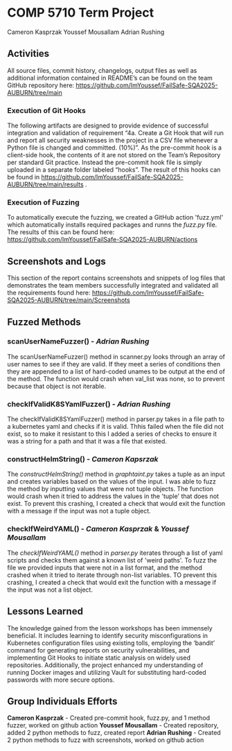 # COMP 5710 Term Project

Cameron Kasprzak
Youssef Mousallam
Adrian Rushing

## Activities

All source files, commit history, changelogs, output files as well as additional information contained in README’s can be found on the team GitHub repository here: https://github.com/ImYoussef/FailSafe-SQA2025-AUBURN/tree/main

### Execution of Git Hooks

The following artifacts are designed to provide evidence of successful integration and validation of requirement “4a. Create a Git Hook that will run and report all security weaknesses in the project in a CSV file whenever a Python file is changed and committed. (10%)”. As the pre-commit hook is a client-side hook, the contents of it are not stored on the Team’s Repository per standard Git practice. Instead the pre-commit hook file is simply uploaded in a separate folder labeled “hooks”. The result of this hooks can be found in https://github.com/ImYoussef/FailSafe-SQA2025-AUBURN/tree/main/results .

### Execution of Fuzzing

To automatically execute the fuzzing, we created a GitHub action 'fuzz.yml' which automatically installs required packages and runns the *fuzz.py* file. The results of this can be found here: https://github.com/ImYoussef/FailSafe-SQA2025-AUBURN/actions

## Screenshots and Logs

This section of the report contains screenshots and snippets of log files that demonstrates the team members successfully integrated and validated all the requirements found here: https://github.com/ImYoussef/FailSafe-SQA2025-AUBURN/tree/main/Screenshots

## Fuzzed Methods

### scanUserNameFuzzer() - _Adrian Rushing_

The scanUserNameFuzzer() method in scanner.py looks through an array of user names to see if they are valid. If they meet a series of conditions then they are appended to a list of hard-coded unames to be output at the end of the method. The function would crash when val_list was none, so to prevent because that object is not iterable.

### checkIfValidK8SYamlFuzzer() - _Adrian Rushing_

The checkIfValidK8SYamlFuzzer() method in parser.py takes in a file path to a kubernetes yaml and checks if it is valid. Thhis failed when the file did not exist, so to make it resistant to this I added a series of checks to ensure it was a string for a path and that it was a file that existed.

### constructHelmString() - _Cameron Kapsrzak_

The _constructHelmString()_ method in _graphtaint.py_ takes a tuple as an input and creates variables based on the values of the input. I was able to fuzz the method by inputting values that were not tuple objects. The function would crash when it tried to address the values in the 'tuple' that does not exist. To prevent this crashing, I created a check that would exit the function with a message if the input was not a tuple object.

### checkIfWeirdYAML() - _Cameron Kasprzak_ & _Youssef Mousallam_

The _checkIfWeirdYAML()_ method in _parser.py_ iterates through a list of yaml scripts and checks them against a known list of 'weird paths'. To fuzz the file we provided inputs that were not in a list format, and the method crashed when it tried to iterate through non-list variables. TO prevent this crashing, I created a check that would exit the function with a message if the input was not a list object.

## Lessons Learned

The knowledge gained from the lesson workshops has been immensely beneficial. It includes learning to identify security misconfigurations in Kubernetes configuration files using existing tolls, employing the ‘bandit’ command for generating reports on security vulnerabilities, and implementing Git Hooks to initiate static analysis on widely used repositories. Additionally, the project enhanced my understanding of running Docker images and utilizing Vault for substituting hard-coded passwords with more secure options.

## Group Individuals Efforts

**Cameron Kasprzak** - Created pre-commit hook, fuzz.py, and 1 method fuzzer, worked on github action
**Youssef Mousallam** - Created repository, added 2 python methods to fuzz, created report
**Adrian Rushing** - Created 2 python methods to fuzz with screenshots, worked on github action

